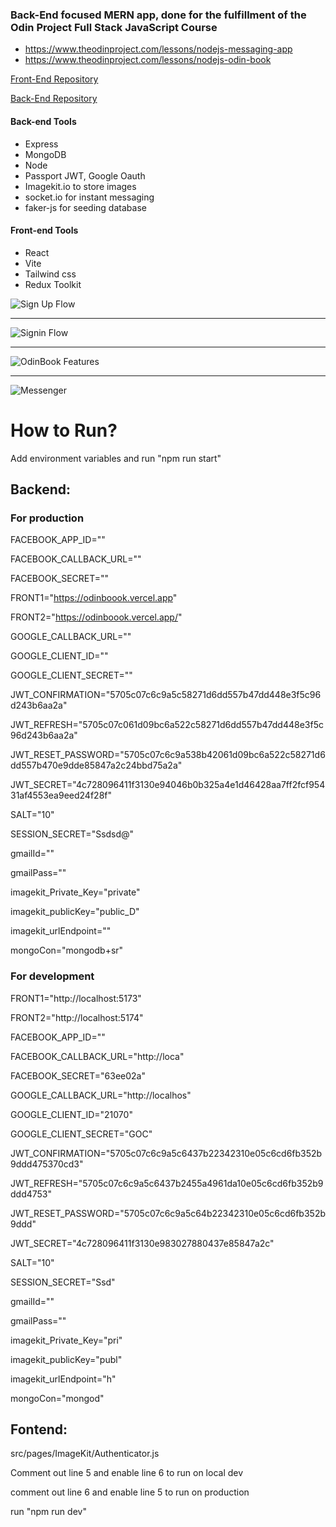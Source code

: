 ### Back-End focused MERN app, done for the fulfillment of the Odin Project Full Stack JavaScript Course

- https://www.theodinproject.com/lessons/nodejs-messaging-app
- https://www.theodinproject.com/lessons/nodejs-odin-book

[Front-End Repository](https://github.com/syedshaon/OdinBookFront)

[Back-End Repository](https://github.com/syedshaon/OdinBookApi)

#### Back-end Tools

- Express
- MongoDB
- Node
- Passport JWT, Google Oauth
- Imagekit.io to store images
- socket.io for instant messaging
- faker-js for seeding database

#### Front-end Tools

- React
- Vite
- Tailwind css
- Redux Toolkit

![Sign Up Flow](https://ik.imagekit.io/odinbook/odinbook/signup.jpg?updatedAt=1708195419227 "Sign Up Flow")

---

![Signin Flow](https://ik.imagekit.io/odinbook/odinbook/signin.jpg?updatedAt=1708195419039 "Signin Flow")

---

![OdinBook Features](https://ik.imagekit.io/odinbook/odinbook/odinbook.jpg?updatedAt=1708195419091 "OdinBook Features")

---

![Messenger](https://ik.imagekit.io/odinbook/odinbook/messenger.jpg?updatedAt=1708195419075 "Messenger")


# How to Run?

Add environment variables and run "npm run start"

## Backend:

### For production

FACEBOOK_APP_ID=""

FACEBOOK_CALLBACK_URL=""

FACEBOOK_SECRET=""

FRONT1="https://odinboook.vercel.app"

FRONT2="https://odinboook.vercel.app/"

GOOGLE_CALLBACK_URL=""

GOOGLE_CLIENT_ID=""

GOOGLE_CLIENT_SECRET=""

JWT_CONFIRMATION="5705c07c6c9a5c58271d6dd557b47dd448e3f5c96d243b6aa2a"

JWT_REFRESH="5705c07c061d09bc6a522c58271d6dd557b47dd448e3f5c96d243b6aa2a"

JWT_RESET_PASSWORD="5705c07c6c9a538b42061d09bc6a522c58271d6dd557b470e9dde85847a2c24bbd75a2a"

JWT_SECRET="4c728096411f3130e94046b0b325a4e1d46428aa7ff2fcf95431af4553ea9eed24f28f"

SALT="10"

SESSION_SECRET="Ssdsd@"

gmailId=""

gmailPass=""

imagekit_Private_Key="private"

imagekit_publicKey="public_D"

imagekit_urlEndpoint=""

mongoCon="mongodb+sr"

### For development

FRONT1="http://localhost:5173"

FRONT2="http://localhost:5174"


FACEBOOK_APP_ID=""

FACEBOOK_CALLBACK_URL="http://loca"

FACEBOOK_SECRET="63ee02a"

GOOGLE_CALLBACK_URL="http://localhos"

GOOGLE_CLIENT_ID="21070"

GOOGLE_CLIENT_SECRET="GOC"

JWT_CONFIRMATION="5705c07c6c9a5c6437b22342310e05c6cd6fb352b9ddd475370cd3"

JWT_REFRESH="5705c07c6c9a5c6437b2455a4961da10e05c6cd6fb352b9ddd4753"

JWT_RESET_PASSWORD="5705c07c6c9a5c64b22342310e05c6cd6fb352b9ddd"

JWT_SECRET="4c728096411f3130e983027880437e85847a2c"

SALT="10"

SESSION_SECRET="Ssd"

gmailId=""

gmailPass=""

imagekit_Private_Key="pri"

imagekit_publicKey="publ"

imagekit_urlEndpoint="h"

mongoCon="mongod"

## Fontend:

src/pages/ImageKit/Authenticator.js

Comment out line 5 and enable line 6 to run on local dev

comment out line 6 and enable line 5 to run on production

run "npm run dev"


